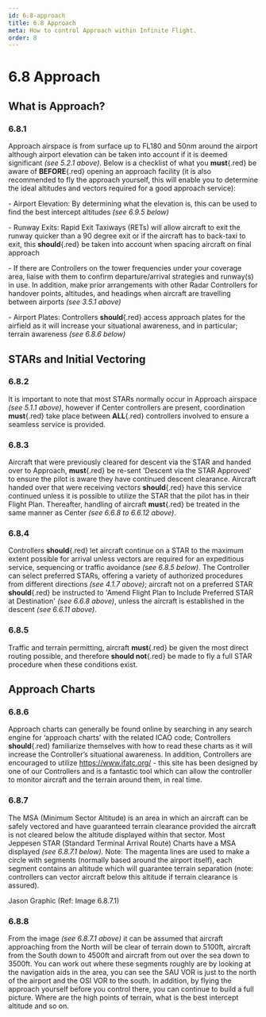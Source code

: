 ```yaml
---
id: 6.8-approach
title: 6.8 Approach
meta: How to control Approach within Infinite Flight.
order: 8
---
```


# 6.8  Approach



## What is Approach? 

### 6.8.1    

Approach airspace is from surface up to FL180 and 50nm around the airport although airport elevation can be taken into account if it is deemed significant *(see 5.2.1 above)*. Below is a checklist of what you **must**{.red} be aware of **BEFORE**{.red} opening an approach facility (it is also recommended to fly the approach yourself, this will enable you to determine the ideal altitudes and vectors required for a good approach service):

 

\-    Airport Elevation: By determining what the elevation is, this can be used to find the best intercept altitudes *(see 6.9.5 below)*

\-    Runway Exits: Rapid Exit Taxiways (RETs) will allow aircraft to exit the runway quicker than a 90 degree exit or if the aircraft has to back-taxi to exit, this **should**{.red} be taken into account when spacing aircraft on final approach

\-    If there are Controllers on the tower frequencies under your coverage area, liaise with them to confirm departure/arrival strategies and runway(s) in use. In addition, make prior arrangements with other Radar Controllers for handover points, altitudes, and headings when aircraft are travelling between airports *(see 3.5.1 above)*

\-    Airport Plates: Controllers **should**{.red} access approach plates for the airfield as it will increase your situational awareness, and in particular; terrain awareness *(see 6.8.6 below)*

 

## STARs and Initial Vectoring

### 6.8.2    

It is important to note that most STARs normally occur in Approach airspace *(see 5.1.1 above)*, however if Center controllers are present, coordination **must**{.red} take place between **ALL**{.red} controllers involved to ensure a seamless service is provided.



### 6.8.3

Aircraft that were previously cleared for descent via the STAR and handed over to Approach, **must**{.red} be re-sent 'Descent via the STAR Approved' to ensure the pilot is aware they have continued descent clearance.  Aircraft handed over that were receiving vectors **should**{.red} have this service continued unless it is possible to utilize the STAR that the pilot has in their Flight Plan. Thereafter, handling of aircraft **must**{.red} be treated in the same manner as Center *(see 6.6.8 to 6.6.12 above)*.

 

### 6.8.4

Controllers **should**{.red} let aircraft continue on a STAR to the maximum extent possible for arrival unless vectors are required for an expeditious service, sequencing or traffic avoidance *(see 6.8.5 below)*. The Controller can select preferred STARs, offering a variety of authorized procedures from different directions *(see 4.1.7 above)*; aircraft not on a preferred STAR **should**{.red} be instructed to 'Amend Flight Plan to Include Preferred STAR at Destination' *(see 6.6.8 above)*, unless the aircraft is established in the descent *(see 6.6.11 above)*.



### 6.8.5

Traffic and terrain permitting, aircraft **must**{.red} be given the most direct routing possible, and therefore **should not**{.red} be made to fly a full STAR procedure when these conditions exist. 



## Approach Charts

### 6.8.6    

Approach charts can generally be found online by searching in any search engine for ‘approach charts’ with the related ICAO code; Controllers **should**{.red} familiarize themselves with how to read these charts as it will increase the Controller’s situational awareness. In addition, Controllers are encouraged to utilize https://www.ifatc.org/ - this site has been designed by one of our Controllers and is a fantastic tool which can allow the controller to monitor aircraft and the terrain around them, in real time.

 

### 6.8.7    

The MSA (Minimum Sector Altitude) is an area in which an aircraft can be safely vectored and have guaranteed terrain clearance provided the aircraft is not cleared below the altitude displayed within that sector. Most Jeppesen STAR (Standard Terminal Arrival Route) Charts have a MSA displayed *(see 6.8.7.1 below).* Note: The magenta lines are used to make a circle with segments (normally based around the airport itself), each segment contains an altitude which will guarantee terrain separation (note: controllers can vector aircraft below this altitude if terrain clearance is assured).



Jason Graphic (Ref: Image 6.8.7.1)

 

### 6.8.8

From the image *(see 6.8.7.1 above)* it can be assumed that aircraft approaching from the North will be clear of terrain down to 5100ft, aircraft from the South down to 4500ft and aircraft from out over the sea down to 3500ft. You can work out where these segments roughly are by looking at the navigation aids in the area, you can see the SAU VOR is just to the north of the airport and the OSI VOR to the south. In addition, by flying the approach yourself before you control there, you can continue to build a full picture. Where are the high points of terrain, what is the best intercept altitude and so on.